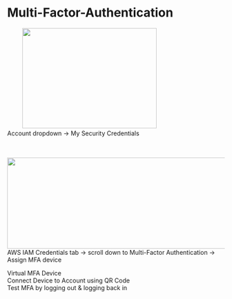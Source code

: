 # Multi-Factor-Authentication

&nbsp;&nbsp;&nbsp;&nbsp;&nbsp;&nbsp;&nbsp;&nbsp;&nbsp;<img src="https://user-images.githubusercontent.com/80132085/112902887-ce06d780-90b4-11eb-8d48-1cadbfc3cf66.png" width="311" height="232.5"> \
Account dropdown → My Security Credentials 

\
&nbsp;&nbsp;&nbsp;&nbsp;&nbsp;&nbsp;&nbsp;&nbsp;<img src="https://user-images.githubusercontent.com/80132085/112903469-8b91ca80-90b5-11eb-91d3-6b1917b40b0a.png" width="672.75" height="210.75"> \
AWS IAM Credentials tab → scroll down to Multi-Factor Authentication → Assign MFA device

Virtual MFA Device \
Connect Device to Account using QR Code \
Test MFA by logging out & logging back in
